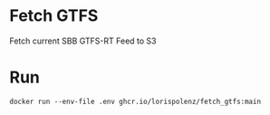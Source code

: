 # Fetch GTFS
Fetch current SBB GTFS-RT Feed to S3

# Run
`docker run --env-file .env ghcr.io/lorispolenz/fetch_gtfs:main`